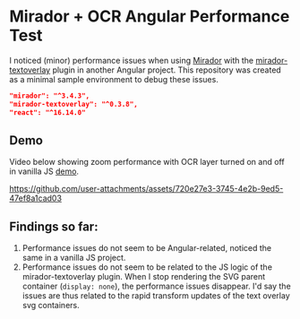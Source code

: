 # Mirador + OCR Angular Performance Test

I noticed (minor) performance issues when using [Mirador](https://github.com/ProjectMirador/mirador) with the [mirador-textoverlay](https://github.com/dbmdz/mirador-textoverlay) plugin in another Angular project. This repository was created as a minimal sample environment to debug these issues.

```json
"mirador": "^3.4.3",
"mirador-textoverlay": "^0.3.8",
"react": "^16.14.0"
```

## Demo
Video below showing zoom performance with OCR layer turned on and off in vanilla JS [demo](https://github.com/Simon-Dirks/mirador-performance/blob/main/vanilla-js-vite/src/main.js).

https://github.com/user-attachments/assets/720e27e3-3745-4e2b-9ed5-47ef8a1cad03

## Findings so far:

1. Performance issues do not seem to be Angular-related, noticed the same in a vanilla JS project.
2. Performance issues do not seem to be related to the JS logic of the mirador-textoverlay plugin. When I stop rendering the SVG parent container (`display: none`), the performance issues disappear. I'd say the issues are thus related to the rapid transform updates of the text overlay svg containers.
